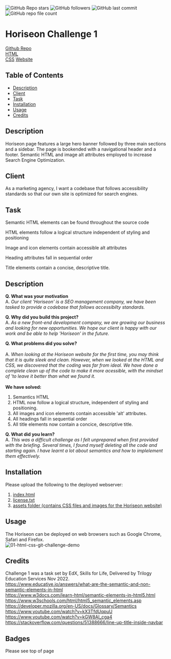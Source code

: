 ![GitHub Repo stars](https://img.shields.io/github/stars/damianfearon/challenge101?style=social) ![GitHub followers](https://img.shields.io/github/followers/damianfearon?style=social) ![GitHub last commit](https://img.shields.io/github/last-commit/damianfearon/challenge101?style=social) ![GitHub repo file count](https://img.shields.io/github/directory-file-count/damianfearon/challenge101?style=social)
# Horiseon Challenge 1

[Github Repo](https://github.com/damianfearon/challenge101)</br>
[HTML](https://github.com/damianfearon/challenge101/blob/main/index.html)</br>
[CSS](https://github.com/damianfearon/challenge101/blob/main/assets/css/style.css)
[Website](https://damianfearon.github.io/challenge101/)

## Table of Contents
- [Description](#Description)
- [Client](#Client)
- [Task](#Task)
- [Installation](#Installation)
- [Usage](#Usage)
- [Credits](#Credits)

## Description
Horiseon page features a large hero banner followed by three main sections and a sidebar.  The page is bookended with a navigational header and a footer.  Semantic HTML and image alt attributes employed to increase Search Engine Optimization.

## Client 
As a marketing agency, I want a codebase that follows accessibility standards so that our own site is optimized for search engines.

## Task

Semantic HTML elements can be found throughout the source code </br>

HTML elements follow a logical structure independent of styling and positioning </br>

Image and icon elements contain accessible alt attributes </br>

Heading attributes fall in sequential order </br>

Title elements contain a concise, descriptive title. </br>

## Description
**Q. What was your motivation <br />**
A. _Our client 'Horiseon' is a SEO management company, we have been tasked to provide a codebase that follows accessibilty standards. </br>_  

**Q. Why did you build this project? <br />**
A. _As a new front-end development company, we are growing our business and looking for new opportunities. We hope our client is happy with our work and be able to help 'Horiseon' in the future. </br>_

**Q. What problems did you solve? <br />**
<br>A. _When looking at the Horiseon website for the first time, you may think that it is quite sleek and clean. However, when we looked at the HTML and CSS, we discovered that the coding was far from ideal. We have done a complete clean up of the code to make it more acessible, with the mindset of 'to leave it better than what we found it. <br />_
**<br> We have solved:<br />**
1. Semantics HTML 
2. HTML now follow a logical structure, independent of styling and positioning. 
3. All images and icon elements contain accessible 'alt' attributes.
4. All headings fall in sequential order
5. All title elements now contain a concice, descriptive title. 

**Q. What did you learn? <br />**
A. _This was a difficult challenge as I felt unprepared when first provided with the briefing. Several times, I found myself deleting all the code and starting again. I have learnt a lot about semantics and how to implelement them effectively.</br>_


## Installation 
Please upload the following to the deployed webserver:
1. [index.html](https://github.com/damianfearon/challenge101/blob/main/starter/index.html)</br>
2. [license.txt](https://github.com/damianfearon/challenge101/blob/main/LICENSE)</br>
3. [assets folder (contains CSS files and images for the Horiseon website)](https://github.com/damianfearon/challenge101/tree/main/starter/assets) </br>

## Usage 
The Horiseon can be deployed on web browsers such as Google Chrome, Safari and Firefox. </br>
![01-html-css-git-challenge-demo](https://user-images.githubusercontent.com/55050429/204155597-b6bb992d-860c-49fd-adaa-7639e06b026f.png)


## Credits
Challenge 1 was a task set by EdX, Skills for Life, Delivered by Trilogy Education Services Nov 2022. </br>
https://www.educative.io/answers/what-are-the-semantic-and-non-semantic-elements-in-html </br>
https://www.w3docs.com/learn-html/semantic-elements-in-html5.html </br>
https://www.w3schools.com/html/html5_semantic_elements.asp </br>
https://developer.mozilla.org/en-US/docs/Glossary/Semantics </br>
https://www.youtube.com/watch?v=kX3TfdUqpuU </br>
https://www.youtube.com/watch?v=kGW8Al_cga4 </br>
https://stackoverflow.com/questions/51388666/line-up-title-inside-navbar </br>

## Badges
Please see top of page 

